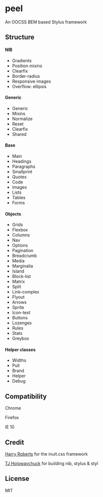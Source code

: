 # peel


An OOCSS BEM based Stylus framework 

## Structure

#### NIB
- Gradients
- Position mixins
- Clearfix
- Border-radius
- Responsive images
- Overflow: ellipsis

#### Generic
- Generic
- Mixins
- Normalize
- Reset
- Clearfix
- Shared

#### Base
- Main
- Headings
- Paragraphs
- Smallprint
- Quotes
- Code
- Images
- Lists
- Tables
- Forms

#### Objects
- Grids
- Flexbox
- Columns
- Nav
- Options
- Pagination
- Breadcrumb
- Media
- Marginalia
- Island
- Block-list
- Matrix
- Split
- Link-complex
- Flyout
- Arrows
- Sprite
- Icon-text
- Buttons
- Lozenges
- Rules
- Stats
- Greybox

#### Helper classes
- Widths
- Pull
- Brand
- Helper
- Debug

## Compatibility
Chrome

Firefox

IE 10

## Credit
[Harry Roberts](https://github.com/csswizardry) for the inuit.css framework

[TJ Holowaychuck](https://github.com/visionmedia) for building nib, stylus & styl

## License
MIT

